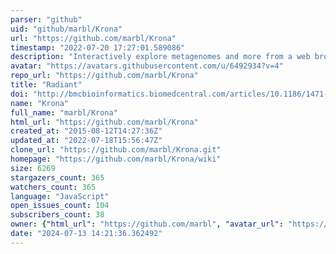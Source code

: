 ```yaml
---
parser: "github"
uid: "github/marbl/Krona"
url: "https://github.com/marbl/Krona"
timestamp: "2022-07-20 17:27:01.589086"
description: "Interactively explore metagenomes and more from a web browser."
avatar: "https://avatars.githubusercontent.com/u/6492934?v=4"
repo_url: "https://github.com/marbl/Krona"
title: "Radiant"
doi: "http://bmcbioinformatics.biomedcentral.com/articles/10.1186/1471-2105-12-385"
name: "Krona"
full_name: "marbl/Krona"
html_url: "https://github.com/marbl/Krona"
created_at: "2015-08-12T14:27:36Z"
updated_at: "2022-07-18T15:56:47Z"
clone_url: "https://github.com/marbl/Krona.git"
homepage: "https://github.com/marbl/Krona/wiki"
size: 6269
stargazers_count: 365
watchers_count: 365
language: "JavaScript"
open_issues_count: 104
subscribers_count: 38
owner: {"html_url": "https://github.com/marbl", "avatar_url": "https://avatars.githubusercontent.com/u/6492934?v=4", "login": "marbl", "type": "Organization"}
date: "2024-07-13 14:21:36.362492"
---
```

